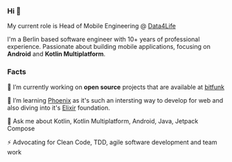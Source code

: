 ### Hi 👋

My current role is Head of Mobile Engineering @ [Data4Life](https://www.data4life.care/)

I'm a Berlin based software engineer with 10+ years of professional experience. Passionate about building mobile applications, focusing on **Android** and **Kotlin Multiplatform**.

### Facts

🔭 I’m currently working on **open source** projects that are available at [bitfunk](https://github.com/bitfunk)

🌱 I’m learning [Phoenix](https://www.phoenixframework.org/) as it's such an intersting way to develop for web and also diving into it's [Elixir](https://elixir-lang.org/) foundation.

💬 Ask me about Kotlin, Kotlin Multiplatform, Android, Java, Jetpack Compose

⚡ Advocating for Clean Code, TDD, agile software development and team work
